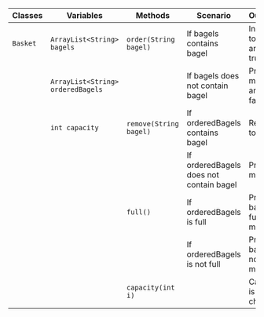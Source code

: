 
| Classes  | Variables                         | Methods                | Scenario                                | Outcomes                             |
|----------|-----------------------------------|------------------------|-----------------------------------------|--------------------------------------|
| `Basket` | `ArrayList<String> bagels`        | `order(String bagel)`  | If bagels contains bagel                | Increase total price and return true |
|          | `ArrayList<String> orderedBagels` |                        | If bagels does not contain bagel        | Print error message and return false |
|          | `int capacity`                    | `remove(String bagel)` | If orderedBagels contains bagel         | Reduce total price                   |
|          |                                   |                        | If orderedBagels does not contain bagel | Print error message                  |
|          |                                   | `full()`               | If orderedBagels is full                | Print basket is full message         |
|          |                                   |                        | If orderedBagels is not full            | Print basket is not full message     |
|          |                                   | `capacity(int i)`      |                                         | Capacity is changed                  |